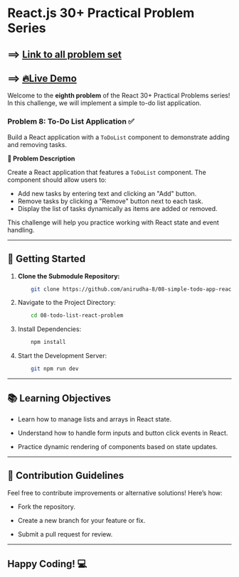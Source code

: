 # React.js 30+ Practical Problem Series

## ==> [Link to all problem set](https://github.com/anirudha-8/react.js-practical-problems.git)

## ==> [🔥Live Demo](https://08-simple-todo-app-react-problem.vercel.app/)

Welcome to the **eighth problem** of the React 30+ Practical Problems series! In this challenge, we will implement a simple to-do list application.

### Problem 8: To-Do List Application ✅

Build a React application with a `ToDoList` component to demonstrate adding and removing tasks.

**📝 Problem Description**

Create a React application that features a `ToDoList` component. The component should allow users to:

- Add new tasks by entering text and clicking an "Add" button.
- Remove tasks by clicking a "Remove" button next to each task.
- Display the list of tasks dynamically as items are added or removed.

This challenge will help you practice working with React state and event handling.

---

## 🚀 Getting Started

1. **Clone the Submodule Repository:**

    ```bash
        git clone https://github.com/anirudha-8/08-simple-todo-app-react-problem.git
    ```

2. Navigate to the Project Directory:

    ```bash
        cd 08-todo-list-react-problem
    ```

3. Install Dependencies:

    ```bash
        npm install
    ```

4. Start the Development Server:

    ```bash
        git npm run dev
    ```

---

## 📚 Learning Objectives

- Learn how to manage lists and arrays in React state.

- Understand how to handle form inputs and button click events in React.

- Practice dynamic rendering of components based on state updates.

---

## 🤝 Contribution Guidelines

Feel free to contribute improvements or alternative solutions! Here’s how:

- Fork the repository.

- Create a new branch for your feature or fix.

- Submit a pull request for review.

---

## Happy Coding! 💻
